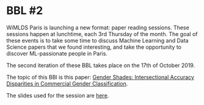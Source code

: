 # BBL #2

WiMLDS Paris is launching a new format: paper reading sessions. These sessions happen at lunchtime, each 3rd Thursday of the month. The goal of these events is to take some time to discuss Machine Learning and Data Science papers that we found interesting, and take the opportunity to discover ML-passionate people in Paris.

The second iteration of these BBL takes place on the 17th of October 2019. 

The topic of this BBl is this paper: [Gender Shades: Intersectional Accuracy Disparities in Commercial Gender Classification](https://bit.ly/2lFtFTR).

The slides used for the session are [here](https://b3tty.github.io/BBL-WiMLDS/2019-10-17/slides).
